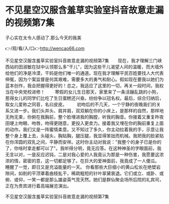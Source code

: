 # 不见星空汉服含羞草实验室抖音故意走漏的视频第7集
子心实在太令人感动了.那么今天的我美

👉/观/看/入/口👉http://wencao66.com

不见星空汉服含羞草实验室抖音故意走漏的视频第7集　　现在，我才理解三门峡西站的田淑敏在狱中认领那么多"干儿"，因为这些干儿渴望人间的温暖，而大墙外给他们的净是冷漠，干妈是他们唯一的通道。现在我才理解平民百姓要找人大代表伸冤，因为个案监督是何其艰难，需要多大的勇气和耐心。假如现在要我以她们为蓝本创作，我会把握得更好的！总之，我适应了这里的一切，再关一段时间，我权当在中央党校进修！
　　寒假的女儿生日那天，家里来了一条活蹦乱跳的小狗，惹得女儿的同学们比吃了生日蛋糕还兴奋。纷纷争以冠名权。最后，综合归纳后，取女儿爱称之同音，名曰皮皮。
　　初吻后的不几天，一个宁静的夜晚我们的关系又进一步。我们头并头、肩并肩，双双躺在你的小床上，是那样的自然，那样地无拘无束，你俯在我胸前，整个脸埋进我的胸膛，听我的胸音。你接着又重复昨夜田埂上吻眼、吻唇，吻得更随意，更投入更卖力。接着我又埋在你的胸前重复上面的动作。我们又是一阵蜜情柔意。又不知过了多久，你主动拉着我的手，示意让我整个身上覆上去，头碰头，胸贴胸，腿压腿，我显得笨拙而机械。我把我的脸紧贴在你浑圆的双乳之间，平静而安祥。这时你主动对我说："我整个的身子已是你的了，你啥时拿走都可以了"。我听得分明，竟无应答。在这种神圣的字眼面前，我无言以对，一是反应迟钝，二是对我心爱的人我竟认为那是一种伤害，我愿要这浓浓的情，密密的意，这一切都足够了。在巨大的爱神面前，我竟成了一人傻瓜。
	睡醒了一觉，即日又是充溢能量的一天。
你看那些大巨细小的黄山松长在绝壁岩隙间，如削的平顶罩着曲枝虬干，稀疏粗短的针叶翠黛衰退。它们或立、或卧、或俯、或仰，一笑一都是那么雄姿英气竞天然。她们是群仙聚会场所后院的礼宾司，正在为贵宾进行着高端展览演出。

不见星空汉服含羞草实验室抖音故意走漏的视频第7集
